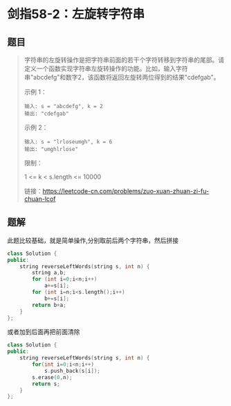 # 剑指58-2：左旋转字符串

## 题目

> 字符串的左旋转操作是把字符串前面的若干个字符转移到字符串的尾部。请定义一个函数实现字符串左旋转操作的功能。比如，输入字符串"abcdefg"和数字2，该函数将返回左旋转两位得到的结果"cdefgab"。
>
>  
>
> 示例 1：
>
> ```
> 输入: s = "abcdefg", k = 2
> 输出: "cdefgab"
> ```
>
> 示例 2：
>
> ```
> 输入: s = "lrloseumgh", k = 6
> 输出: "umghlrlose"
> ```
>
> 
>
>
> 限制：
>
> 1 <= k < s.length <= 10000
>
> 
>
> 链接：https://leetcode-cn.com/problems/zuo-xuan-zhuan-zi-fu-chuan-lcof

## 题解

此题比较基础，就是简单操作,分别取前后两个字符串，然后拼接

```c++
class Solution {
public:
    string reverseLeftWords(string s, int n) {
        string a,b;
        for (int i=0;i<n;i++)
            a+=s[i];
        for (int i=n;i<s.length();i++)
            b+=s[i];
        return b+a;
    }
};
```

或者加到后面再把前面清除

```c++
class Solution {
public:
    string reverseLeftWords(string s, int n) {
        for(int i=0;i<n;i++)
            s.push_back(s[i]);
        s.erase(0,n);
        return s;
    }
};
```

